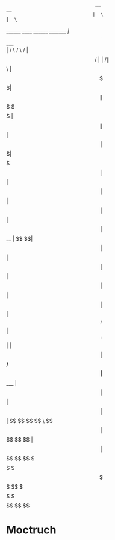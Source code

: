                                      __                                    __       
                                    |  \                                  |  \      
 ______ ____    ______    _______  _| $$_     ______   __    __   _______ | $$____  
|      \    \  /      \  /       \|   $$ \   /      \ |  \  |  \ /       \| $$    \ 
| $$$$$$\$$$$\|  $$$$$$\|  $$$$$$$ \$$$$$$  |  $$$$$$\| $$  | $$|  $$$$$$$| $$$$$$$\
| $$ | $$ | $$| $$  | $$| $$        | $$ __ | $$   \$$| $$  | $$| $$      | $$  | $$
| $$ | $$ | $$| $$__/ $$| $$_____   | $$|  \| $$      | $$__/ $$| $$_____ | $$  | $$
| $$ | $$ | $$ \$$    $$ \$$     \   \$$  $$| $$       \$$    $$ \$$     \| $$  | $$
 \$$  \$$  \$$  \$$$$$$   \$$$$$$$    \$$$$  \$$        \$$$$$$   \$$$$$$$ \$$   \$$
                                                                                    
                                                                                    


Moctruch
====
